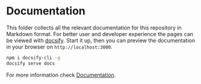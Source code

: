 # Documentation

This folder collects all the relevant documentation for this repository in Markdown format.
For better user and developer experience the pages can be viewed with [docsify](https://docsify.js.org/).
Start it up, then you can preview the documentation in your browser on `http://localhost:3000`.

```bash
npm i docsify-cli -g
docsify serve docs
```

For more information check [Documentation](development/documentation.md).

